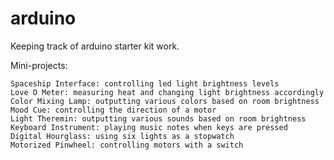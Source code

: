 # arduino
Keeping track of arduino starter kit work. <br>

Mini-projects: <br>
```
Spaceship Interface: controlling led light brightness levels
Love O Meter: measuring heat and changing light brightness accordingly
Color Mixing Lamp: outputting various colors based on room brightness
Mood Cue: controlling the direction of a motor
Light Theremin: outputting various sounds based on room brightness
Keyboard Instrument: playing music notes when keys are pressed
Digital Hourglass: using six lights as a stopwatch
Motorized Pinwheel: controlling motors with a switch
```
